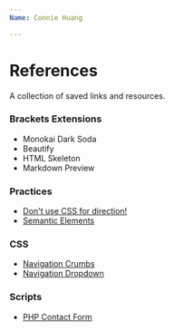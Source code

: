 ```yaml
---
Name: Connie Huang

---
```


# References
A collection of saved links and resources.

### Brackets Extensions
- Monokai Dark Soda
- Beautify
- HTML Skeleton
- Markdown Preview

### Practices
- [Don't use CSS for direction!](https://www.w3.org/International/questions/qa-html-dir#quickanswer)
- [Semantic Elements](https://www.w3schools.com/html/html5_semantic_elements.asp)

### CSS
- [Navigation Crumbs](https://developer.mozilla.org/en-US/docs/Web/HTML/Element/nav)
- [Navigation Dropdown](https://www.w3schools.com/howto/howto_css_dropdown_navbar.asp)

### Scripts
- [PHP Contact Form](https://codepen.io/badcat/pen/yLYVmqo)